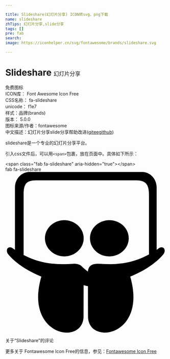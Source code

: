 ```yaml
---

title: Slideshare(幻灯片分享) ICON转svg、png下载
name: slideshare
zhTips: 幻灯片分享,slide分享
tags: []
pre: fab
search: 
image: https://iconhelper.cn/svg/fontawesome/brands/slideshare.svg

---
```


# Slideshare  <small style="font-size: 60%;font-weight: 100">幻灯片分享</small>


<div class="detail-page">
<p>
<span><span class="badge-success badge">免费图标</span> </span>
<br/>
<span>
ICON库：
<span class="badge-secondary badge">Font Awesome Icon Free</span> 
</span>
<br/>
<span>
CSS名称：
<span class="badge-secondary badge">fa-slideshare</span> 
</span>
<br/>
<span>
unicode：
<span class="badge-secondary badge">f1e7</span> 
<copy-btn content='f1e7' btn-title=""></copy-btn>
<copy-btn :content='String.fromCodePoint(parseInt("f1e7", 16))' btn-title="复制U"></copy-btn>
</span><br/><span>样式：<span class="badge-light badge">品牌(brands)</span></span>
<br/>
<span>
版本：
<span class="badge-secondary badge">5.0.0</span> 
</span>
<br/>
<span>图标来源/作者：<span class="badge-light badge">fontawesome</span></span> 
<br/>
<span class="zh-detail">中文描述：<span class="badge-primary badge">幻灯片分享</span><span class="badge-primary badge">slide分享</span><span class="help-link"><span>帮助改进</span>(<a href="https://gitee.com/liuwave/icon-helper/edit/master/json/fontawesome/brands/slideshare.json" target="_blank" rel="noopener noreferrer">gitee</a><a href="https://github.com/liuwave/icon-helper/edit/master/json/fontawesome/brands/slideshare.json" target="_blank" rel="noopener noreferrer">github</a></span>)</span><br/>
</p>
</div><div class="description description alert alert-light">slideshare是一个专业的幻灯片分享平台。</div>
<div class="alert alert-dark">
  <i class="fab fa-slideshare fa-xs"></i>
  <i class="fab fa-slideshare fa-sm"></i>
  <i class="fab fa-slideshare fa-lg"></i>
  <i class="fab fa-slideshare fa-2x"></i>
  <i class="fab fa-slideshare fa-3x"></i>
  <i class="fab fa-slideshare fa-5x"></i>
  <i class="fab fa-slideshare fa-7x"></i>
</div>
<div>
  <p>引入css文件后，可以用<code>&lt;span&gt;</code>包裹，放在页面中。具体如下所示：    
  </p>
  <div class="alert alert-primary" style="font-size: 14px">
    &lt;span class="fab fa-slideshare" aria-hidden="true"&gt;&lt;/span&gt;
    <copy-btn content='<span class="fab fa-slideshare" aria-hidden="true"></span>'></copy-btn>
  </div>
  <div class="alert alert-secondary">
    <i class="fab fa-slideshare"
    style="font-size: 24px"
    aria-hidden="true"></i> fab fa-slideshare
    <copy-btn content="fab fa-slideshare" btn-title="复制图标名称"></copy-btn>
  </div>
</div>
<div id="svg" class="svg-wrap">
<svg xmlns="http://www.w3.org/2000/svg" viewBox="0 0 512 512"><path d="M187.7 153.7c-34 0-61.7 25.7-61.7 57.7 0 31.7 27.7 57.7 61.7 57.7s61.7-26 61.7-57.7c0-32-27.7-57.7-61.7-57.7zm143.4 0c-34 0-61.7 25.7-61.7 57.7 0 31.7 27.7 57.7 61.7 57.7 34.3 0 61.7-26 61.7-57.7.1-32-27.4-57.7-61.7-57.7zm156.6 90l-6 4.3V49.7c0-27.4-20.6-49.7-46-49.7H76.6c-25.4 0-46 22.3-46 49.7V248c-2-1.4-4.3-2.9-6.3-4.3-15.1-10.6-25.1 4-16 17.7 18.3 22.6 53.1 50.3 106.3 72C58.3 525.1 252 555.7 248.9 457.5c0-.7.3-56.6.3-96.6 5.1 1.1 9.4 2.3 13.7 3.1 0 39.7.3 92.8.3 93.5-3.1 98.3 190.6 67.7 134.3-124 53.1-21.7 88-49.4 106.3-72 9.1-13.8-.9-28.3-16.1-17.8zm-30.5 19.2c-68.9 37.4-128.3 31.1-160.6 29.7-23.7-.9-32.6 9.1-33.7 24.9-10.3-7.7-18.6-15.5-20.3-17.1-5.1-5.4-13.7-8-27.1-7.7-31.7 1.1-89.7 7.4-157.4-28V72.3c0-34.9 8.9-45.7 40.6-45.7h317.7c30.3 0 40.9 12.9 40.9 45.7v190.6z"/></svg>
</div>
<detail full-name='fa-slideshare'></detail>

<Vssue title="关于“Slideshare”的评论" >关于“Slideshare”的评论</Vssue>
    
<div><p>更多关于  Fontawesome Icon Free的信息，参见：<a target="_blank" href="https://iconhelper.cn/fontawesome.html">Fontawesome Icon Free</a>
</p></div>
